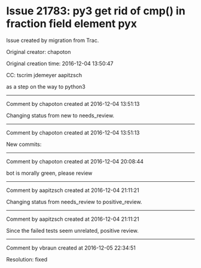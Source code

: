 # Issue 21783: py3 get rid of cmp() in fraction field element pyx

Issue created by migration from Trac.

Original creator: chapoton

Original creation time: 2016-12-04 13:50:47

CC:  tscrim jdemeyer aapitzsch

as a step on the way to python3


---

Comment by chapoton created at 2016-12-04 13:51:13

Changing status from new to needs_review.


---

Comment by chapoton created at 2016-12-04 13:51:13

New commits:


---

Comment by chapoton created at 2016-12-04 20:08:44

bot is morally green, please review


---

Comment by aapitzsch created at 2016-12-04 21:11:21

Changing status from needs_review to positive_review.


---

Comment by aapitzsch created at 2016-12-04 21:11:21

Since the failed tests seem unrelated, positive review.


---

Comment by vbraun created at 2016-12-05 22:34:51

Resolution: fixed
